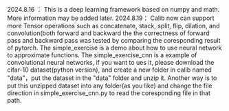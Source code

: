 2024.8.16 ： This is a deep learning framework based on numpy and math. More information may be added later.
2024.8.19： Calib now can support more Tensor operations such as concatenate, stack, split, flip, dilation, and convolution(both forward and backward
            the the correctness of forward pass and backward pass was tested by comparing the coresponding result of pytorch.
            The simple_exercise is a demo about how to use neural network to approximate functions.
            The simple_exercise_cnn is a example of convolutional neural networks, if you want to ues it, please download the cifar-10 dataset(python version), and create a new folder in calib named "data"，put the dataset in the "data" folder and unzip it.
            Another way is to put this unzipped dataset into any folder(as you like) and change the file direction in simple_exercise_cnn.py to read the coresponding file in that path. 
